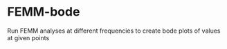 # FEMM-bode
Run FEMM analyses at different frequencies to create bode plots of values at given points
